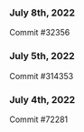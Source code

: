 ### July 8th, 2022

Commit #32356

### July 5th, 2022

Commit #314353


### July 4th, 2022

Commit #72281
